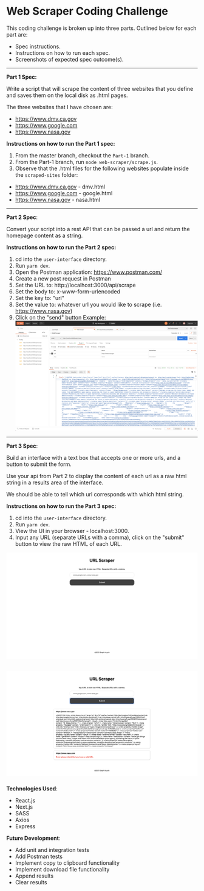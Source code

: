 # Web Scraper Coding Challenge

This coding challenge is broken up into three parts. Outlined below for each part are:

- Spec instructions.
- Instructions on how to run each spec.
- Screenshots of expected spec outcome(s).
---

**Part 1 Spec:**

Write a script that will scrape the content of three websites that you define and saves them on the local disk as .html pages. 

The three websites that I have chosen are:
- https://www.dmv.ca.gov
- https://www.google.com
- https://www.nasa.gov

**Instructions on how to run the Part 1 spec:**

1. From the master branch, checkout the `Part-1` branch.
1. From the Part-1 branch, run `node web-scraper/scrape.js`.
1. Observe that the .html files for the following websites populate inside the `scraped-sites` folder:
- https://www.dmv.ca.gov - dmv.html
- https://www.google.com - google.html
- https://www.nasa.gov - nasa.html

---

**Part 2 Spec**: 

Convert your script into a rest API that can be passed a url and return the homepage content as a string.

**Instructions on how to run the Part 2 spec:**

1. cd into the `user-interface` directory.
1. Run `yarn dev`.
1. Open the Postman application: https://www.postman.com/
1. Create a new post request in Postman
1. Set the URL to: http://localhost:3000/api/scrape
1. Set the body to: x-www-form-urlencoded
1. Set the key to: "url"
1. Set the value to: whatever url you would like to scrape (i.e. https://www.nasa.gov)
1. Click on the "send" button
Example:
![postman-example-nasa](screenshots/postman-nasa.png)

---

**Part 3 Spec**: 

Build an interface with a text box that accepts one or more urls, and a button to submit the form. 

Use your api from Part 2 to display the content of each url as a raw html string in a results area of the interface. 

We should be able to tell which url corresponds with which html string.

**Instructions on how to run the Part 3 spec:**

1. cd into the `user-interface` directory.
2. Run `yarn dev`.
3. View the UI in your browser - localhost:3000.
4. Input any URL (separate URLs with a comma), click on the "submit" button to view the raw HTML of each URL.

![before search](screenshots/part-3-beforeSearch.png)

![after search](screenshots/part-3-afterSearch.png)
---

**Technologies Used**:

- React.js
- Next.js
- SASS
- Axios
- Express

**Future Development**:

- Add unit and integration tests
- Add Postman tests
- Implement copy to clipboard functionality
- Implement download file functionality
- Append results
- Clear results

